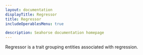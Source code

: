 ```yaml
---
layout: documentation
displayTitle: Regressor
title: Regressor
includeOperablesMenu: true

description: Seahorse documentation homepage
---
```


Regressor is a trait grouping entities associated with regression.
